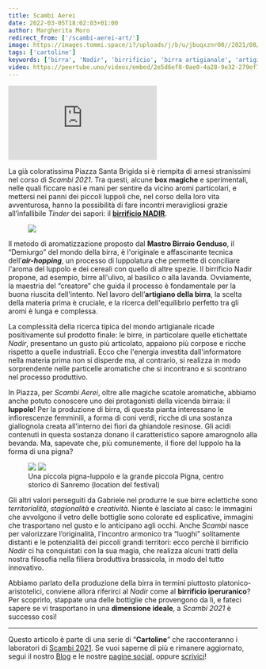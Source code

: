 ```yaml
---
title: Scambi Aerei
date: 2022-03-05T18:02:03+01:00
author: Margherita Moro
redirect_from: ['/scambi-aerei-art/']
image: https://images.tommi.space/i?/uploads/j/b/u/jbuqxznr00//2021/08/28/20210828124115-4cecedc2-me.jpg
tags: ['cartoline']
keywords: ['birra', 'Nadir', 'birrificio', 'birra artigianale', 'artigianato', 'air-hopping']
video: https://peertube.uno/videos/embed/2e5d6ef8-0ae0-4a28-9e32-279ef733e9ab
---
```

<div class='embed-container'><iframe title='Scambi Aerei — Cartolina' src='https://peertube.uno/videos/embed/2e5d6ef8-0ae0-4a28-9e32-279ef733e9ab?autoplay=1&amp;title=0&amp;warningTitle=0&amp;peertubeLink=0' allowfullscreen='' sandbox='allow-same-origin allow-scripts allow-popups' frameborder='0'></iframe></div>

La già coloratissima Piazza Santa Brigida si è riempita di arnesi stranissimi nel corso di *Scambi 2021*. Tra questi, alcune **box magiche** e sperimentali, nelle quali ficcare nasi e mani per sentire da vicino aromi particolari, e mettersi nei panni dei piccoli luppoli che, nel corso della loro vita avventurosa, hanno la possibilità di fare incontri meravigliosi grazie all’infallibile *Tinder* dei sapori: il [**birrificio NADIR**](https://www.facebook.com/BirrificioNadir 'Birrificio NADIR su Facebook').

<figure>
	<img src='https://images.tommi.space/i?/uploads/j/b/u/jbuqxznr00//2021/08/28/20210828124115-4cecedc2-me.jpg' />
</figure>

Il metodo di aromatizzazione proposto dal **Mastro Birraio Genduso**, il “Demiurgo” del mondo della birra, è l'originale e affascinante tecnica dell’**<cite lang='en'>air-hopping</cite>**, un processo di luppolatura che permette di conciliare l'aroma del luppolo e dei cereali con quello di altre spezie. Il birrificio Nadir propone, ad esempio, birre all'ulivo, al basilico o alla lavanda. Ovviamente, la maestria del “creatore” che guida il processo è fondamentale per la buona riuscita dell'intento. Nel lavoro dell’**artigiano della birra**, la scelta della materia prima è cruciale, e la ricerca dell'equilibrio perfetto tra gli aromi è lunga e complessa.

La complessità della ricerca tipica del mondo artigianale ricade positivamente sul prodotto finale: le birre, in particolare quelle etichettate <cite>Nadir</cite>, presentano un gusto più articolato, appaiono più corpose e ricche rispetto a quelle industriali. Ecco che l'energia investita dall'informatore nella materia prima non si disperde ma, al contrario, si realizza in modo sorprendente nelle particelle aromatiche che si incontrano e si scontrano nel processo produttivo.

In Piazza, per *Scambi Aerei*, oltre alle magiche scatole aromatiche, abbiamo anche potuto conoscere uno dei protagonisti della vicenda birraia: il **luppolo**! Per la produzione di birra, di questa pianta interessano le infiorescenze femminili, a forma di coni verdi, ricche di una sostanza giallognola creata all’interno dei fiori da ghiandole resinose. Gli acidi contenuti in questa sostanza donano il caratteristico sapore amarognolo alla bevanda. Ma, sapevate che, più comunemente, il fiore del luppolo ha la forma di una pigna?


<figure>
	<img src='https://x.tommi.space/images/luppolo.jpg' />
	<img src='https://images.tommi.space/i?/uploads/j/b/u/jbuqxznr00//2021/08/26/20210826204037-0ab2f54e-me.jpg' />
	<figcaption>Una piccola pigna-luppolo e la grande piccola Pigna, centro storico di Sanremo (location del festival)</figcaption>
</figure>

Gli altri valori perseguiti da Gabriele nel produrre le sue birre eclettiche sono *territorialità*, *stagionalità* e *creatività*. Niente è lasciato al caso: le immagini che avvolgono il vetro delle bottiglie sono colorate ed esplicative, immagini che trasportano nel gusto e lo anticipano agli occhi. Anche *Scambi* nasce per valorizzare l’originalità, l'incontro armonico tra “luoghi” solitamente distanti e le potenzialità dei piccoli grandi territori: ecco perchè il birrificio <cite>Nadir</cite> ci ha conquistati con la sua magia, che realizza alcuni tratti della nostra filosofia nella filiera broduttiva brassicola, in modo del tutto innovativo.

Abbiamo parlato della produzione della birra in termini piuttosto platonico-aristotelici, conviene allora riferirci al <cite>Nadir</cite> come al **birrificio iperuranico**? Per scoprirlo, stappate una delle bottiglie che provengono da lì, e fateci sapere se vi trasportano in una **dimensione ideale**, a *Scambi 2021* è successo così!

---

Questo articolo è parte di una serie di “**Cartoline**” che racconteranno i laboratori di [Scambi 2021](/2021 'Edizione 2021'). Se vuoi saperne di più e rimanere aggiornato, segui il nostro [Blog](/blog 'Scambi di Parole - il blog di Scambi Festival') e le nostre [pagine social](https://instagram.com/scambifestival '@scambifestival su Instagram'), oppure <a href='mailto:staff@scambi.org' target='_blank' title='Scrivici un’email'>scrivici</a>!
